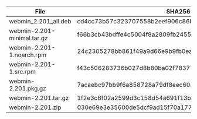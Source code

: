 | File | SHA256 Checksum |
| ---- | --------------- |
| webmin_2.201_all.deb | cd4cc73b57c323707558b2eef906c86ba8b85610435eb1b40513f2bad4c612c2 |
| webmin-2.201-minimal.tar.gz | f66b3cb43bdffe4c5004f8a2809fb2455cff949534dab23d9ec464a0dfbb8291 |
| webmin-2.201-1.noarch.rpm | 24c2305278bb861f49a9d66e9b9fb0ea2eee31897babf74dbc4fe04c4c64c58d |
| webmin-2.201-1.src.rpm | f43c506283736b027d8b80ba02f78377ec78156e23475198d9e142170bddae1a |
| webmin-2.201.pkg.gz | 7acaebc97bb9f6a858728a79df8eec60a4034cd9875a9a6cc52dc75954de90db |
| webmin-2.201.tar.gz | 1f2e3c6f02a2599d3c158d54a691f13b19b935e8f912af6c701fe8ee358104ce |
| webmin-2.201.zip | 030e69e3e35600de5dcf9ad15f70a177466ef20d1415a58e234177f886166196 |
